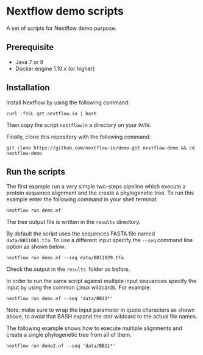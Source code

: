 # Nextflow demo scripts

A set of scripts for Nextflow demo purpose. 


## Prerequisite

* Java 7 or 8 
* Docker engine 1.10.x (or higher) 

## Installation 

Install Nextflow by using the following command: 

```
curl -fsSL get.nextflow.io | bash
```
    
Then copy the script `nextflow` in a directory on your `PATH`. 

   
Finally, clone this repository with the following command: 

```
git clone https://github.com/nextflow-io/demo.git nextflow-demo && cd nextflow-demo 
```    
    
   
## Run the scripts 


The first example run a very simple two-steps pipeline which execute a protein sequence 
alignment and the create a phylogenetic tree. To run this example enter the following 
command in your shell terminal: 

```
nextflow run demo.nf 
```
    
The tree output file is written in the `results` directory. 

By default the script uses the sequences FASTA file named `data/BB11001.tfa`. To use 
a different input specify the `--seq` command line option as shown below: 

```      
nextflow run demo.nf --seq data/BB11029.tfa
```	
	
Check the output in the `results `folder as before. 

In order to run the same script against multiple input sequences specify the input by 
using the common Linux wildcards. For example: 

```
nextflow run demo.nf --seq 'data/BB11*' 
```
	
Note: make sure to wrap the input parameter in quote characters as shown above, to 
avoid that BASH expand the star wildcard to the actual file names. 

The following example shows how to execute multiple alignments and create a single 
phylogenetic tree from all of them. 

```
nextflow run demo2.nf --seq 'data/BB11*' 
```	
	